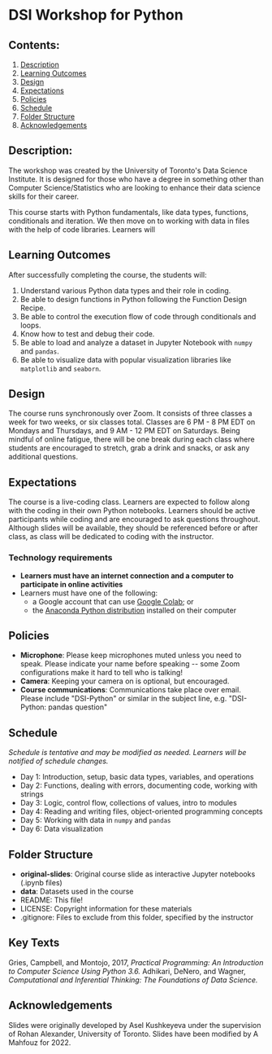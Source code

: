 # DSI Workshop for Python



## Contents:
1. [Description](https://github.com/amfz/dsi-python-workshop#description)
2. [Learning Outcomes](https://github.com/amfz/dsi-python-workshop#learning-outcomes)
3. [Design](https://github.com/amfz/dsi-python-workshop#design)
4. [Expectations](https://github.com/amfz/dsi-python-workshop#expectations)
5. [Policies](https://github.com/amfz/dsi-python-workshop#policies)
6. [Schedule](https://github.com/amfz/dsi-python-workshop#schedule)
7. [Folder Structure](https://github.com/amfz/dsi-python-workshop#folder-structure)
8. [Acknowledgements](https://github.com/amfz/dsi-python-workshop#acknowledgements)

## Description:
The workshop was created by the University of Toronto's Data Science Institute. It is designed for those who have a degree in something other than Computer Science/Statistics who are looking to enhance their data science skills for their career.

This course starts with Python fundamentals, like data types, functions, conditionals and iteration. We then move on to working with data in files with the help of code libraries. Learners will 

## Learning Outcomes
After successfully completing the course, the students will:
1. Understand various Python data types and their role in coding.
2. Be able to design functions in Python following the Function Design Recipe.
3. Be able to control the execution flow of code through conditionals and loops.
4. Know how to test and debug their code.
5. Be able to load and analyze a dataset in Jupyter Notebook with `numpy` and `pandas`.
6. Be able to visualize data with popular visualization libraries like `matplotlib` and `seaborn`.

## Design
The course runs synchronously over Zoom. It consists of three classes a week for two weeks, or six classes total. Classes are 6 PM - 8 PM EDT on Mondays and Thursdays, and 9 AM - 12 PM EDT on Saturdays. Being mindful of online fatigue, there will be one break during each class where students are encouraged to stretch, grab a drink and snacks, or ask any additional questions.

## Expectations
The course is a live-coding class. Learners are expected to follow along with the coding in their own Python notebooks. Learners should be active participants while coding and are encouraged to ask questions throughout. Although slides will be available, they should be referenced before or after class, as class will be dedicated to coding with the instructor.

### Technology requirements
* **Learners must have an internet connection and a computer to participate in online activities**
* Learners must have one of the following:
  * a Google account that can use [Google Colab](https://colab.research.google.com/); or
  * the [Anaconda Python distribution](https://www.anaconda.com/products/distribution) installed on their computer

## Policies
* **Microphone**: Please keep microphones muted unless you need to speak. Please indicate your name before speaking -- some Zoom configurations make it hard to tell who is talking!
* **Camera**: Keeping your camera on is optional, but encouraged.
* **Course communications**: Communications take place over email. Please include "DSI-Python" or similar in the subject line, e.g. "DSI-Python: pandas question"

## Schedule
*Schedule is tentative and may be modified as needed. Learners will be notified of schedule changes.*

* Day 1: Introduction, setup, basic data types, variables, and operations
* Day 2: Functions, dealing with errors, documenting code, working with strings
* Day 3: Logic, control flow, collections of values, intro to modules
* Day 4: Reading and writing files, object-oriented programming concepts
* Day 5: Working with data in `numpy` and `pandas`
* Day 6: Data visualization

## Folder Structure
* **original-slides**: Original course slide as interactive Jupyter notebooks (.ipynb files)
* **data**: Datasets used in the course
* README: This file!
* LICENSE: Copyright information for these materials
* .gitignore: Files to exclude from this folder, specified by the instructor

## Key Texts
Gries, Campbell, and Montojo, 2017, _Practical Programming: An Introduction to Computer Science Using Python 3.6._
Adhikari, DeNero, and Wagner, _Computational and Inferential Thinking: The Foundations of Data Science._

## Acknowledgements
Slides were originally developed by Asel Kushkeyeva under the supervision of Rohan Alexander, University of Toronto. Slides have been modified by A Mahfouz for 2022.
